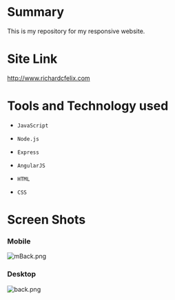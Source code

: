 # Summary #
This is my repository for my responsive website. 

# Site Link #

http://www.richardcfelix.com

# Tools and Technology used #

*     JavaScript
*     Node.js
*     Express
*     AngularJS
*     HTML
*     CSS

# Screen Shots #
### Mobile ###
![mBack.png](https://bitbucket.org/repo/AA9G7b/images/2329865404-mBack.png)

### Desktop ###
![back.png](https://bitbucket.org/repo/AA9G7b/images/402491480-back.png)